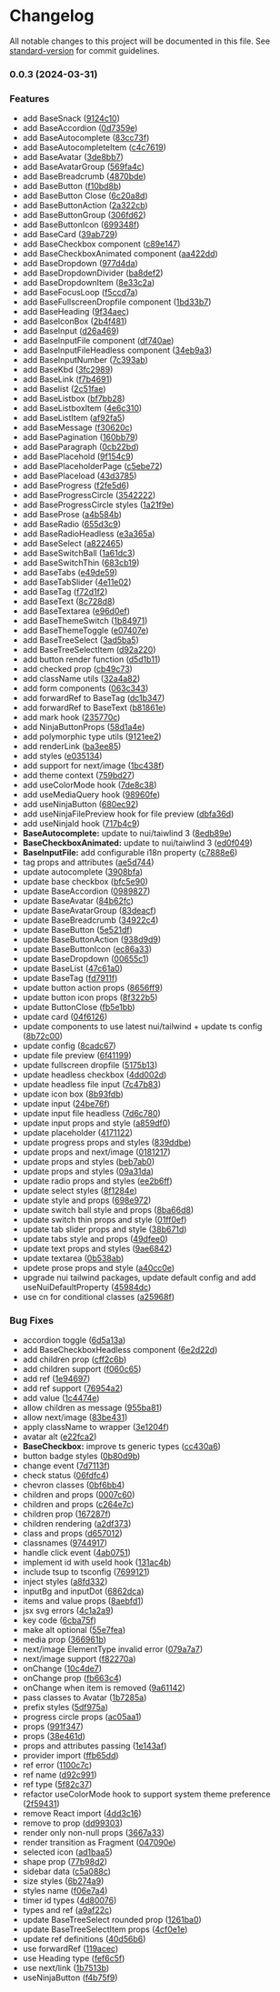 # Changelog

All notable changes to this project will be documented in this file. See [standard-version](https://github.com/conventional-changelog/standard-version) for commit guidelines.

### 0.0.3 (2024-03-31)


### Features

* add  BaseSnack ([9124c10](https://github.com/shuriken-ui/react/commit/9124c1033b73a987cb4b5bd955a79e4ea2619ca2))
* add BaseAccordion ([0d7359e](https://github.com/shuriken-ui/react/commit/0d7359eb2b54c99076409701c4ca1e4bcbe7795e))
* add BaseAutocomplete ([83cc73f](https://github.com/shuriken-ui/react/commit/83cc73fc407dd4443afa5c928fd88ba4d451c130))
* add BaseAutocompleteItem ([c4c7619](https://github.com/shuriken-ui/react/commit/c4c7619aa1839be60ebc751c7ceadd895f36b3f7))
* add BaseAvatar ([3de8bb7](https://github.com/shuriken-ui/react/commit/3de8bb70afc0c1d168afda3fac1e171eb75664cd))
* add BaseAvatarGroup ([569fa4c](https://github.com/shuriken-ui/react/commit/569fa4cdf173bde24696047b59092be2fa53f7b7))
* add BaseBreadcrumb ([4870bde](https://github.com/shuriken-ui/react/commit/4870bdeaa48a7eb70fcc24efd33340ab7c15e844))
* add BaseButton ([f10bd8b](https://github.com/shuriken-ui/react/commit/f10bd8b236c18b1b89f05f6c402e5caf922b2372))
* add BaseButton Close ([6c20a8d](https://github.com/shuriken-ui/react/commit/6c20a8dd10d84cac848d49571b656e4c502e7a4b))
* add BaseButtonAction ([2a322cb](https://github.com/shuriken-ui/react/commit/2a322cbc71f3b2a78fed0b91c3ee854e18a4fec0))
* add BaseButtonGroup ([306fd62](https://github.com/shuriken-ui/react/commit/306fd62ceda83d447d6d0dd124af3aa857906573))
* add BaseButtonIcon ([699348f](https://github.com/shuriken-ui/react/commit/699348fe36b5280a4ea60dd65e631aac9708fa84))
* add BaseCard ([39ab729](https://github.com/shuriken-ui/react/commit/39ab7291ff3bd28f3ca9d437d44f85b000c65323))
* add BaseCheckbox component ([c89e147](https://github.com/shuriken-ui/react/commit/c89e14730172b198a74904550c6d57a5f6125aa3))
* add BaseCheckboxAnimated component ([aa422dd](https://github.com/shuriken-ui/react/commit/aa422ddccc9319129763d721d4dd7b09447d86d7))
* add BaseDropdown ([977d4da](https://github.com/shuriken-ui/react/commit/977d4da737be7327e9301ff7f0b22b6ee7f6330f))
* add BaseDropdownDivider ([ba8def2](https://github.com/shuriken-ui/react/commit/ba8def208a8647fd758bec717d00e658abf26d27))
* add BaseDropdownItem ([8e33c2a](https://github.com/shuriken-ui/react/commit/8e33c2af1a773d48810ab5aee51a0cbb16e4b577))
* add BaseFocusLoop ([f5ccd7a](https://github.com/shuriken-ui/react/commit/f5ccd7af137baa47125376fae6e0128390cf2d73))
* add BaseFullscreenDropfile component ([1bd33b7](https://github.com/shuriken-ui/react/commit/1bd33b74ef48511191a3bac21fbea0ccdc09bdbd))
* add BaseHeading ([9f34aec](https://github.com/shuriken-ui/react/commit/9f34aec3813f8b75680563eb576f97b8b3881197))
* add BaseIconBox ([2b4f481](https://github.com/shuriken-ui/react/commit/2b4f48175cd339534daac4f990100e8d5931ce7c))
* add BaseInput ([d26a469](https://github.com/shuriken-ui/react/commit/d26a469f6f6b7cea50bdc39e8d8e60229e78cf89))
* add BaseInputFile component ([df740ae](https://github.com/shuriken-ui/react/commit/df740aec792eb653725da3689663a1a3827015bf))
* add BaseInputFileHeadless component ([34eb9a3](https://github.com/shuriken-ui/react/commit/34eb9a3432b7b18a954cb59f6c47b8284a50a309))
* add BaseInputNumber ([7c393ab](https://github.com/shuriken-ui/react/commit/7c393ab1834cbbd2b7cdc135544d40272c5c548d))
* add BaseKbd ([3fc2989](https://github.com/shuriken-ui/react/commit/3fc29892ee4b6a5f9330a891cc98baf2f0477ad0))
* add BaseLink ([f7b4691](https://github.com/shuriken-ui/react/commit/f7b46916b2dbd5d8db6c6547cf96cdbbead39fc6))
* add Baselist ([2c51fae](https://github.com/shuriken-ui/react/commit/2c51fae57ec50f917671f7d328a6236737b2c9f3))
* add BaseListbox ([bf7bb28](https://github.com/shuriken-ui/react/commit/bf7bb28f69387ccdc14b5064d8d586061cce3e10))
* add BaseListboxItem ([4e6c310](https://github.com/shuriken-ui/react/commit/4e6c310539bc879428ebdda251dc5e73b2d0ec87))
* add BaseListItem ([af92fa5](https://github.com/shuriken-ui/react/commit/af92fa52bb507c474820c5c07591dd7ab5576af5))
* add BaseMessage ([f30620c](https://github.com/shuriken-ui/react/commit/f30620c2ea4e3098dc4934bfc96ea12f31ad5722))
* add BasePagination ([160bb79](https://github.com/shuriken-ui/react/commit/160bb795d29629a8cc5a135be5a8087b79f5465d))
* add BaseParagraph ([0cb22bd](https://github.com/shuriken-ui/react/commit/0cb22bd594485092d05950a1acc3b132886dc31c))
* add BasePlacehold ([9f154c9](https://github.com/shuriken-ui/react/commit/9f154c9467532f352d86a06968370118a85903af))
* add BasePlaceholderPage ([c5ebe72](https://github.com/shuriken-ui/react/commit/c5ebe7249855a93384ac6ffa00d1b4529cc1aeb8))
* add BasePlaceload ([43d3785](https://github.com/shuriken-ui/react/commit/43d3785489800f99fb5223a59ce3a15c4a0ba3f6))
* add BaseProgress ([f2fe5d6](https://github.com/shuriken-ui/react/commit/f2fe5d6556b1351cee73ad68e11a4a58b296a5f7))
* add BaseProgressCircle ([3542222](https://github.com/shuriken-ui/react/commit/3542222a3566d640224482994abeefee55a40a8d))
* add BaseProgressCircle styles ([1a21f9e](https://github.com/shuriken-ui/react/commit/1a21f9eed7048ee6eeb78ef3d9d534dee7fb1bf7))
* add BaseProse ([a4b584b](https://github.com/shuriken-ui/react/commit/a4b584bc17b0e913735e52adb485d95573a8be4a))
* add BaseRadio ([655d3c9](https://github.com/shuriken-ui/react/commit/655d3c91c4516fd156e6296eb33d179fcc0dbf17))
* add BaseRadioHeadless ([e3a365a](https://github.com/shuriken-ui/react/commit/e3a365a9c16006692adee4b6ca873f0281c3bc81))
* add BaseSelect ([a822465](https://github.com/shuriken-ui/react/commit/a8224652f7b7c339d75dd462a6d91272c943b029))
* add BaseSwitchBall ([1a61dc3](https://github.com/shuriken-ui/react/commit/1a61dc39c7fd59530ddc6e532373cc9078aab786))
* add BaseSwitchThin ([683cb19](https://github.com/shuriken-ui/react/commit/683cb19d854a5f6d7a4ccb9d72b0f4efd9c7010f))
* add BaseTabs ([e49de59](https://github.com/shuriken-ui/react/commit/e49de595d1424c2ba5a5ccb2a2b679e19f648083))
* add BaseTabSlider ([4e11e02](https://github.com/shuriken-ui/react/commit/4e11e02282568972d318a2c95d36551bf4205172))
* add BaseTag ([f72d1f2](https://github.com/shuriken-ui/react/commit/f72d1f210fab405dcc3f4b2b3fe2a4d094c97092))
* add BaseText ([8c728d8](https://github.com/shuriken-ui/react/commit/8c728d8c71f9b42bece9f59e23ee8236d29fb4ff))
* add BaseTextarea ([e96d0ef](https://github.com/shuriken-ui/react/commit/e96d0ef94bd11b8b8029e5c5069a7761087ddd9b))
* add BaseThemeSwitch ([1b84971](https://github.com/shuriken-ui/react/commit/1b849710479676ea9b2a3e3684a6043b39d1fa28))
* add BaseThemeToggle ([e07407e](https://github.com/shuriken-ui/react/commit/e07407e42b0eff899e112c1b0d56de619ddd86e8))
* add BaseTreeSelect ([3ad5ba5](https://github.com/shuriken-ui/react/commit/3ad5ba51d9ccbf4a1eb3c73faee67592fa101593))
* add BaseTreeSelectItem ([d92a220](https://github.com/shuriken-ui/react/commit/d92a2206a187c0e96904e0d2980ecf2eff8be95d))
* add button render function ([d5d1b11](https://github.com/shuriken-ui/react/commit/d5d1b11a6934572532fad5efd2fef44d67f16f87))
* add checked prop ([cb49c73](https://github.com/shuriken-ui/react/commit/cb49c736853126f296c67923db3836f567e62ce9))
* add className utils ([32a4a82](https://github.com/shuriken-ui/react/commit/32a4a82a4c81091120397ed452317394ee4a05bd))
* add form components ([063c343](https://github.com/shuriken-ui/react/commit/063c3437207a9f431f84c9c040a478a5ae78b208))
* add forwardRef to BaseTag ([dc1b347](https://github.com/shuriken-ui/react/commit/dc1b3471b81f52ca5052d6ce34c974a097f04461))
* add forwardRef to BaseText ([b81861e](https://github.com/shuriken-ui/react/commit/b81861e313205e403a8a9f9688d74997a0a5a353))
* add mark hook ([235770c](https://github.com/shuriken-ui/react/commit/235770c9642ec0e3b8a08411c4765b45dc2ca708))
* add NinjaButtonProps ([58d1a4e](https://github.com/shuriken-ui/react/commit/58d1a4ef0cadf412c9177ca6a7cb081b234851c0))
* add polymorphic type utils ([9121ee2](https://github.com/shuriken-ui/react/commit/9121ee281375a73e6d8967345cce6a2dc0376a3b))
* add renderLink ([ba3ee85](https://github.com/shuriken-ui/react/commit/ba3ee859b3769917ca9f396fe23b398597fe1735))
* add styles ([e035134](https://github.com/shuriken-ui/react/commit/e035134767262cd00f1e38197fea9b49a25719b1))
* add support for next/image ([1bc438f](https://github.com/shuriken-ui/react/commit/1bc438f97fa58fcee0204c0ad36abe13cc997e35))
* add theme context ([759bd27](https://github.com/shuriken-ui/react/commit/759bd27b3ea669de194d096660c19ab1d6e42b9b))
* add useColorMode hook ([7de8c38](https://github.com/shuriken-ui/react/commit/7de8c385d58fa11f01185c18db300caf7ab593d5))
* add useMediaQuery hook ([98960fe](https://github.com/shuriken-ui/react/commit/98960fec9b7779fc76872fe95c2920218608330a))
* add useNinjaButton ([680ec92](https://github.com/shuriken-ui/react/commit/680ec92b40c2b4fbc56aec28bd7e628686aa3841))
* add useNinjaFilePreview hook for file preview ([dbfa36d](https://github.com/shuriken-ui/react/commit/dbfa36d3115dd806b86ac3800045854ee44405ad))
* add useNinjaId hook ([717b4c9](https://github.com/shuriken-ui/react/commit/717b4c99684f2525b2f9af02a415f1613d3e66bd))
* **BaseAutocomplete:** update to nui/taiwlind 3 ([8edb89e](https://github.com/shuriken-ui/react/commit/8edb89edf5a11d1c264e5cdbbd174b60b3f5ad9f))
* **BaseCheckboxAnimated:** update to nui/taiwlind 3 ([ed0f049](https://github.com/shuriken-ui/react/commit/ed0f0493b45cee7741b493deaee200c02b535425))
* **BaseInputFile:** add configurable i18n property ([c7888e6](https://github.com/shuriken-ui/react/commit/c7888e6aa4e96ef83433040cefbbdac7f8dc2866))
* tag props and attributes ([ae5d744](https://github.com/shuriken-ui/react/commit/ae5d74404f849b7d094fb69d7e9f1f7e14013dc3))
* update autocomplete ([3908bfa](https://github.com/shuriken-ui/react/commit/3908bfa0b548bf06d523c3e39df7a24904c66ec1))
* update base checkbox ([bfc5e90](https://github.com/shuriken-ui/react/commit/bfc5e90435541c42682b3dc6ff2682ae5c385592))
* update BaseAccordion ([0989827](https://github.com/shuriken-ui/react/commit/09898275cbd95df67b7f8732c5bbf4badffbb077))
* update BaseAvatar ([84b62fc](https://github.com/shuriken-ui/react/commit/84b62fceda44c5b8d6443237bda13db6003d84e7))
* update BaseAvatarGroup ([83deacf](https://github.com/shuriken-ui/react/commit/83deacf6c9b498c8c068f3739acc23273016d300))
* update BaseBreadcrumb ([34922c4](https://github.com/shuriken-ui/react/commit/34922c4abe6353afbc521381a95d231887fde252))
* update BaseButton ([5e521df](https://github.com/shuriken-ui/react/commit/5e521df4bb452e4cff018a03f7b02b1b71d51c2f))
* update BaseButtonAction ([938d9d9](https://github.com/shuriken-ui/react/commit/938d9d9de94f6c2c753794d31059be1a8ae3f21a))
* update BaseButtonIcon ([ec86a33](https://github.com/shuriken-ui/react/commit/ec86a335752abe00bec27b586f2c570e62d06423))
* update BaseDropdown ([00655c1](https://github.com/shuriken-ui/react/commit/00655c1b4dcd55cffee5b6aa4efadd42fd75640f))
* update BaseList ([47c61a0](https://github.com/shuriken-ui/react/commit/47c61a01359cae08c19e206a53e20142a0c355ba))
* update BaseTag ([fd7911f](https://github.com/shuriken-ui/react/commit/fd7911ff963fe4c038a86829c804da8ff70898f0))
* update button action props ([8656ff9](https://github.com/shuriken-ui/react/commit/8656ff9e364b449d1f9bb753a4e997453a636425))
* update button icon props ([8f322b5](https://github.com/shuriken-ui/react/commit/8f322b52925ee57f08605e59d0a3fd0f63de1d95))
* update ButtonClose ([fb5e1bb](https://github.com/shuriken-ui/react/commit/fb5e1bb5af7c3555d55f752c170e2d2c6776cb35))
* update card ([04f6126](https://github.com/shuriken-ui/react/commit/04f6126a061111fd2acedcbdc9a09793b286d792))
* update components to use latest nui/tailwind + update ts config ([8b72c00](https://github.com/shuriken-ui/react/commit/8b72c00bf3e6e741d1a9bff43c12a1b16ba9bd38))
* update config ([8cadc67](https://github.com/shuriken-ui/react/commit/8cadc67d671276544b8f03f8e775a0dd10475285))
* update file preview ([6f41199](https://github.com/shuriken-ui/react/commit/6f411997169482c31efd665f71460cffc7753489))
* update fullscreen dropfile ([5175b13](https://github.com/shuriken-ui/react/commit/5175b13a696a140f81544629e4357e798fe8f477))
* update headless checkbox ([4dd002d](https://github.com/shuriken-ui/react/commit/4dd002d7e5b141db83ae52591383da4f533b6cbe))
* update headless file input ([7c47b83](https://github.com/shuriken-ui/react/commit/7c47b83e146fe48c7ab526d068f11128ba3f246f))
* update icon box ([8b93fdb](https://github.com/shuriken-ui/react/commit/8b93fdb10a96cfe57d0709a0679c88500fd940a4))
* update input ([24be76f](https://github.com/shuriken-ui/react/commit/24be76f48db62ec4f62951b83b14df2b9c0494a9))
* update input file headless ([7d6c780](https://github.com/shuriken-ui/react/commit/7d6c780a28fd30ba864a0a0f233ce3c680920055))
* update input props and style ([a859df0](https://github.com/shuriken-ui/react/commit/a859df0597c3f78c78dace2ce0ab5d294d58d95c))
* update placeholder ([4171122](https://github.com/shuriken-ui/react/commit/4171122ceed509201ff47c74a5c25eebfb83b726))
* update progress props and styles ([839ddbe](https://github.com/shuriken-ui/react/commit/839ddbe32fec36d52e1cc227e1f518b8bed3a686))
* update props and next/image ([0181217](https://github.com/shuriken-ui/react/commit/01812172af4d51948d71174c37fd0f2694a51471))
* update props and styles ([beb7ab0](https://github.com/shuriken-ui/react/commit/beb7ab0f807be6a1c282beb8d5cf2dc536705829))
* update props and styles ([09a31da](https://github.com/shuriken-ui/react/commit/09a31dad95170d131657cadf2a204a5878ea5ff6))
* update radio props and styles ([ee2b6ff](https://github.com/shuriken-ui/react/commit/ee2b6ff3634ce59c68b2af96e1ce115c2aa8a12d))
* update select styles ([8f1284e](https://github.com/shuriken-ui/react/commit/8f1284ed482c9460bc6cba49f69100c48c1968ef))
* update style and props ([698e972](https://github.com/shuriken-ui/react/commit/698e97295ed19264cce4a6bea0b162c3aac765a6))
* update switch ball style and props ([8ba66d8](https://github.com/shuriken-ui/react/commit/8ba66d83643c23e1a41e17d467dbc2b710856c24))
* update switch thin props and style ([01ff0ef](https://github.com/shuriken-ui/react/commit/01ff0ef7f1a557d220c83f05a3ac06e4bdb02449))
* update tab slider props and style ([38b671d](https://github.com/shuriken-ui/react/commit/38b671d5e2e8eaecb32fc040eb7617890a972824))
* update tabs style and props ([49dfee0](https://github.com/shuriken-ui/react/commit/49dfee03a475874212a371825c6413a0b7f8e8ea))
* update text props and styles ([9ae6842](https://github.com/shuriken-ui/react/commit/9ae6842514e2d67fc9a5f190a83e89bd61152ace))
* update textarea ([0b538ab](https://github.com/shuriken-ui/react/commit/0b538abe804f5a948149dd92113f8fa0fb0388fa))
* updete prose props and style ([a40cc0e](https://github.com/shuriken-ui/react/commit/a40cc0eea466c95430e2afa9fcf821b3a15b1a9f))
* upgrade nui tailwind packages, update default config and add useNuiDefaultProperty ([45984dc](https://github.com/shuriken-ui/react/commit/45984dcf2e2e55a81c0026ddb20730f56bc35fe9))
* use cn for conditional classes ([a25968f](https://github.com/shuriken-ui/react/commit/a25968f767cc80e10846bd5e14f580ef5b92f0b8))


### Bug Fixes

* accordion toggle ([6d5a13a](https://github.com/shuriken-ui/react/commit/6d5a13a977c3ebcd24165f03d81d360edcd7923f))
* add BaseCheckboxHeadless component ([6e2d22d](https://github.com/shuriken-ui/react/commit/6e2d22d09d6ed16e894b9ea6051acab1fc8834c7))
* add children prop ([cff2c6b](https://github.com/shuriken-ui/react/commit/cff2c6b2b32a461d3d1e48b1180e0c740c784f9a))
* add children support ([f060c65](https://github.com/shuriken-ui/react/commit/f060c6504176f575b7ec516171510502aff58baf))
* add ref ([1e94697](https://github.com/shuriken-ui/react/commit/1e94697d4602bdd944d0bc912362261cc8a803f4))
* add ref support ([76954a2](https://github.com/shuriken-ui/react/commit/76954a2e93d0e27c72d41f730667641a3bf8515d))
* add value ([1c4474e](https://github.com/shuriken-ui/react/commit/1c4474edd2acc63818eff4443a936336a6d94d59))
* allow children as message ([955ba81](https://github.com/shuriken-ui/react/commit/955ba8157d9f64d481a240d45376e1c40978db5c))
* allow next/image ([83be431](https://github.com/shuriken-ui/react/commit/83be431eeb7c3897151276f39abad6678e1f8d94))
* apply className to wrapper ([3e1204f](https://github.com/shuriken-ui/react/commit/3e1204f1ca1c92b0f172aa477fb2fa344c5cc30c))
* avatar alt ([e22fca2](https://github.com/shuriken-ui/react/commit/e22fca26fbcb3dd3986c9e88dde4842169b36586))
* **BaseCheckbox:** improve ts generic types ([cc430a6](https://github.com/shuriken-ui/react/commit/cc430a69fce3c758dc4a3d5115ed1a57a5e303e8))
* button badge styles ([0b80d9b](https://github.com/shuriken-ui/react/commit/0b80d9b168a870ea8166db16a2b02b3146c6e3eb))
* change event ([7d7113f](https://github.com/shuriken-ui/react/commit/7d7113fc736cb8a2e816a946e6c32199e83d2e5d))
* check status ([06fdfc4](https://github.com/shuriken-ui/react/commit/06fdfc4cc1aee5208ae598c7c8d34d7bbf3ecd05))
* chevron classes ([0bf6bb4](https://github.com/shuriken-ui/react/commit/0bf6bb42faf612bedd664e5470e0af997d226d5e))
* children and props ([0007c60](https://github.com/shuriken-ui/react/commit/0007c60efe08344ae0f03cc6c5ea5338b5e24bc8))
* children and props ([c264e7c](https://github.com/shuriken-ui/react/commit/c264e7cbed839c64669a0ce4c70a7b818b79aeb1))
* children prop ([167287f](https://github.com/shuriken-ui/react/commit/167287fd653358c53ae1e1bba5b8d21788af1f33))
* children rendering ([a2df373](https://github.com/shuriken-ui/react/commit/a2df373dfb0ac22d08676fc61441a1b979847786))
* class and props ([d657012](https://github.com/shuriken-ui/react/commit/d657012bf3d0fbd6720c5ea134396bfa64d3d572))
* classnames ([9744917](https://github.com/shuriken-ui/react/commit/97449179798ed1cd78d05cb6b0ab07bf28a94967))
* handle click event ([4ab0751](https://github.com/shuriken-ui/react/commit/4ab0751a747e1da8f63b92b83ada7e4d41de377b))
* implement id with useId hook ([131ac4b](https://github.com/shuriken-ui/react/commit/131ac4b3b57214ec9b9adc224d05b9a5cd036c63))
* include tsup to tsconfig ([7699121](https://github.com/shuriken-ui/react/commit/76991216de92ebab316930c1098217ba875d8951))
* inject styles ([a8fd332](https://github.com/shuriken-ui/react/commit/a8fd332be03533f2b482432943edcec7c4b318cf))
* inputBg and inputDot ([6862dca](https://github.com/shuriken-ui/react/commit/6862dca68def4f636f653426684d0733f504f480))
* items and value props ([8aebfd1](https://github.com/shuriken-ui/react/commit/8aebfd1d195a6c8d437af8c6eaafc4a5e1c5b144))
* jsx svg errors ([4c1a2a9](https://github.com/shuriken-ui/react/commit/4c1a2a92edeb0304312b894933a5006bdf6b8525))
* key code ([6cba75f](https://github.com/shuriken-ui/react/commit/6cba75f929f87172602d74e76e6e617f9717ce7a))
* make alt optional ([55e7fea](https://github.com/shuriken-ui/react/commit/55e7fea287d46681a2f7d294e8d308544ea14aef))
* media prop ([366961b](https://github.com/shuriken-ui/react/commit/366961b1f382b9ef9347965d88959fa99d598aec))
* next/image ElementType invalid error ([079a7a7](https://github.com/shuriken-ui/react/commit/079a7a7a02a5450b8f1ef3f506a6522d5f5a8d65))
* next/image support ([f82270a](https://github.com/shuriken-ui/react/commit/f82270a7081bc79200ee7a2de8d2cdd68e20ad4b))
* onChange ([10c4de7](https://github.com/shuriken-ui/react/commit/10c4de7e0a4b2101f43b1ace2d412a9ae531ed4f))
* onChange prop ([fb663c4](https://github.com/shuriken-ui/react/commit/fb663c47525ff76bd0d03db6f841e4e4567b37e9))
* onChange when item is removed ([9a61142](https://github.com/shuriken-ui/react/commit/9a61142f9198f5d5cc42370397aa5b865795a4fa))
* pass classes to Avatar ([1b7285a](https://github.com/shuriken-ui/react/commit/1b7285a22feb996d17c15e7ccf8454de4d4657d6))
* prefix styles ([5df975a](https://github.com/shuriken-ui/react/commit/5df975a9c548fe77ccc0d9c1d7228efb391c1ce6))
* progress circle props ([ac05aa1](https://github.com/shuriken-ui/react/commit/ac05aa16d5aaad003fc2cfca2bcfff50c40e3955))
* props ([991f347](https://github.com/shuriken-ui/react/commit/991f347cb63b0cc7a3184f17811fe1cc4cff96c3))
* props ([38e461d](https://github.com/shuriken-ui/react/commit/38e461d344a91a3ee5cd5627621006cc553e557f))
* props and attributes passing ([1e143af](https://github.com/shuriken-ui/react/commit/1e143af0a25ffad94f136bd0fdf52b51be3f2968))
* provider import ([ffb65dd](https://github.com/shuriken-ui/react/commit/ffb65dd667bb401a1cb466a5557d91d0685e86dd))
* ref error ([1100c7c](https://github.com/shuriken-ui/react/commit/1100c7cfea3df24612487463e74506627f764280))
* ref name ([d92c991](https://github.com/shuriken-ui/react/commit/d92c9913a63b4752fe2a67b90ea99d6aee2cda4d))
* ref type ([5f82c37](https://github.com/shuriken-ui/react/commit/5f82c37e173b01e67ebffc10a58a5e6a0b371204))
* refactor useColorMode hook to support system theme preference ([2f59431](https://github.com/shuriken-ui/react/commit/2f59431f184baf33c9af80fa185be9d4f3a4764b))
* remove React import ([4dd3c16](https://github.com/shuriken-ui/react/commit/4dd3c160889a266ca95d994fb9eb78a485b0e2fc))
* remove to prop ([dd99303](https://github.com/shuriken-ui/react/commit/dd993035a3e9f39b7d3aaeb67b7da280d3525232))
* render only non-null props ([3667a33](https://github.com/shuriken-ui/react/commit/3667a335a0c20803626ac520c2d6958b9a3a49b8))
* render transition as Fragment ([047090e](https://github.com/shuriken-ui/react/commit/047090ee7ab564fa97e9351569b969e04f04086d))
* selected icon ([ad1baa5](https://github.com/shuriken-ui/react/commit/ad1baa5e8f656af30be6fa36ef1f653b8b2bdd8b))
* shape prop ([77b98d2](https://github.com/shuriken-ui/react/commit/77b98d22a84e09b3c6fb3f0a5b2fbd14ce8d08cc))
* sidebar data ([c5a088c](https://github.com/shuriken-ui/react/commit/c5a088cb9de3a3745fcdced02583929d6725bb0f))
* size styles ([6b274a9](https://github.com/shuriken-ui/react/commit/6b274a9d8ba71470eb6a8b531d86565dedf436f0))
* styles name ([f06e7a4](https://github.com/shuriken-ui/react/commit/f06e7a4410ffa8110b9cb8df58c1d6ea2b3dffd0))
* timer id types ([4d80076](https://github.com/shuriken-ui/react/commit/4d800765d97a10caeb6f14b499b18cfd64a6daca))
* types and ref ([a9af22c](https://github.com/shuriken-ui/react/commit/a9af22c7f8e3986907ce01fd4b7c04241b9274c8))
* update BaseTreeSelect rounded prop ([1261ba0](https://github.com/shuriken-ui/react/commit/1261ba06e77afcdfab2fdf8e711400af7f5fa21d))
* update BaseTreeSelectItem props ([4cf0e1e](https://github.com/shuriken-ui/react/commit/4cf0e1e4ef104008139373fd4b6ad459f0454eb0))
* update ref definitions ([40d56b6](https://github.com/shuriken-ui/react/commit/40d56b684206eed0cfd54de1f71e11eecf897ded))
* use  forwardRef ([119acec](https://github.com/shuriken-ui/react/commit/119acec1e3a0e2334072f7950f70354cfd2e5cd9))
* use Heading type ([fef6c5f](https://github.com/shuriken-ui/react/commit/fef6c5f2e3046c62e01fe25ddc4b92df2a83d6d5))
* use next/link ([1b7513b](https://github.com/shuriken-ui/react/commit/1b7513be44cb549910c9067a6e29b37143ffd20d))
* useNinjaButton ([f4b75f9](https://github.com/shuriken-ui/react/commit/f4b75f9459f54e23f4b8f26f2a5b027c19a64f13))

 